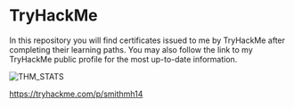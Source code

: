 # TryHackMe

In this repository you will find certificates issued to me by TryHackMe after completing their learning paths.  You may also follow the link to my TryHackMe public profile for the most up-to-date information.

![THM_STATS](https://tryhackme-badges.s3.amazonaws.com/smithmh14.png?1)

https://tryhackme.com/p/smithmh14


